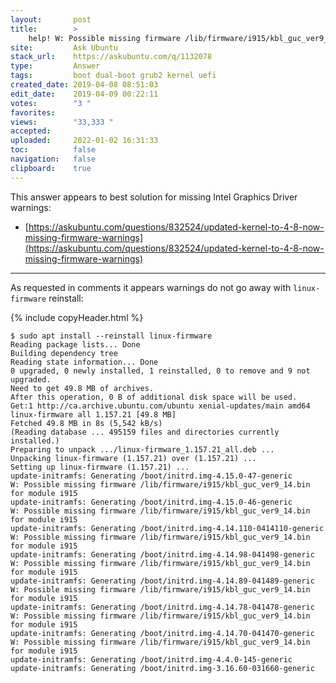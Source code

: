 ```yaml
---
layout:       post
title:        >
    help! W: Possible missing firmware ∕lib∕firmware∕i915∕kbl_guc_ver9_14.bin for module i915
site:         Ask Ubuntu
stack_url:    https://askubuntu.com/q/1132078
type:         Answer
tags:         boot dual-boot grub2 kernel uefi
created_date: 2019-04-08 08:51:03
edit_date:    2019-04-09 00:22:11
votes:        "3 "
favorites:    
views:        "33,333 "
accepted:     
uploaded:     2022-01-02 16:31:33
toc:          false
navigation:   false
clipboard:    true
---
```


This answer appears to best solution for missing Intel Graphics Driver warnings:

- [https://askubuntu.com/questions/832524/updated-kernel-to-4-8-now-missing-firmware-warnings](https://askubuntu.com/questions/832524/updated-kernel-to-4-8-now-missing-firmware-warnings)


----------


As requested in comments it appears warnings do not go away with `linux-firmware` reinstall:

{% include copyHeader.html %}
``` 
$ sudo apt install --reinstall linux-firmware
Reading package lists... Done
Building dependency tree       
Reading state information... Done
0 upgraded, 0 newly installed, 1 reinstalled, 0 to remove and 9 not upgraded.
Need to get 49.8 MB of archives.
After this operation, 0 B of additional disk space will be used.
Get:1 http://ca.archive.ubuntu.com/ubuntu xenial-updates/main amd64 linux-firmware all 1.157.21 [49.8 MB]
Fetched 49.8 MB in 8s (5,542 kB/s)                                                         
(Reading database ... 495159 files and directories currently installed.)
Preparing to unpack .../linux-firmware_1.157.21_all.deb ...
Unpacking linux-firmware (1.157.21) over (1.157.21) ...
Setting up linux-firmware (1.157.21) ...
update-initramfs: Generating /boot/initrd.img-4.15.0-47-generic
W: Possible missing firmware /lib/firmware/i915/kbl_guc_ver9_14.bin for module i915
update-initramfs: Generating /boot/initrd.img-4.15.0-46-generic
W: Possible missing firmware /lib/firmware/i915/kbl_guc_ver9_14.bin for module i915
update-initramfs: Generating /boot/initrd.img-4.14.110-0414110-generic
W: Possible missing firmware /lib/firmware/i915/kbl_guc_ver9_14.bin for module i915
update-initramfs: Generating /boot/initrd.img-4.14.98-041498-generic
W: Possible missing firmware /lib/firmware/i915/kbl_guc_ver9_14.bin for module i915
update-initramfs: Generating /boot/initrd.img-4.14.89-041489-generic
W: Possible missing firmware /lib/firmware/i915/kbl_guc_ver9_14.bin for module i915
update-initramfs: Generating /boot/initrd.img-4.14.78-041478-generic
W: Possible missing firmware /lib/firmware/i915/kbl_guc_ver9_14.bin for module i915
update-initramfs: Generating /boot/initrd.img-4.14.70-041470-generic
W: Possible missing firmware /lib/firmware/i915/kbl_guc_ver9_14.bin for module i915
update-initramfs: Generating /boot/initrd.img-4.4.0-145-generic
update-initramfs: Generating /boot/initrd.img-3.16.60-031660-generic

```


